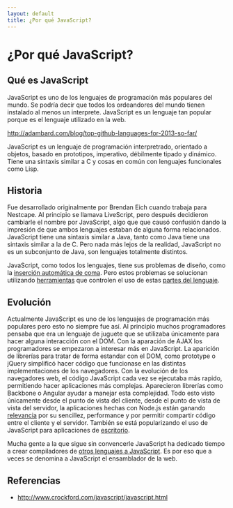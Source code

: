 ```yaml
---
layout: default
title: ¿Por qué JavaScript?
---
```

# ¿Por qué JavaScript?

## Qué es JavaScript

JavaScript es uno de los lenguajes de programación más populares del mundo. Se podría decir que todos los ordeandores del mundo tienen instalado al menos un interprete. JavaScript es un lenguaje tan popular porque es el lenguaje utilizado en la web.

http://adambard.com/blog/top-github-languages-for-2013-so-far/


JavaScript es un lenguaje de programación interpretrado, orientado a objetos, basado en prototipos, imperativo, débilmente tipado y dinámico. Tiene una sintaxis similar a C y cosas en común con lenguajes funcionales como Lisp.

## Historia

Fue desarrollado originalmente por Brendan Eich cuando trabaja para Nestcape. Al principio se llamava LiveScript, pero después decidieron cambiarle el nombre por JavaScript, algo que que causó confusión dando la impresión de que ambos lenguajes estaban de alguna forma relacionados. JavaScript tiene una sintaxis similar a Java, tanto como Java tiene una sintaxis similar a la de C. Pero nada más lejos de la realidad, JavaScript no es un subconjunto de Java, son lenguajes totalmente distintos.

JavaScript, como todos los lenguajes, tiene sus problemas de diseño, como la [inserción automática de coma](https://github.com/twbs/bootstrap/issues/3057). Pero estos problemas se solucionan utilizando [herramientas](http://jshint.com/) que controlen el uso de estas [partes del lenguaje](http://www.amazon.com/JavaScript-Good-Parts-Douglas-Crockford/dp/0596517742).

## Evolución

Actualmente JavaScript es uno de los lenguajes de programación más populares pero esto no siempre fue así. Al principio muchos programadores pensaba que era un lenguaje de juguete que se utilizaba únicamente para hacer alguna interacción con el DOM. Con la aparación de AJAX los programadores se empezaron a interesar más en JavaScript. La aparición de librerías para tratar de forma estandar con el DOM, como prototype o jQuery simplificó hacer código que funcionase en las distintas implementaciones de los navegadores. Con la evolución de los navegadores web, el código JavaScript cada vez se ejecutaba más rapido, permitiendo hacer aplicaciones más complejas. Aparecieron librerías como Backbone o Angular ayudar a manejar esta complejidad. Todo esto visto únicamente desde el punto de vista del cliente, desde el punto de vista de vista del servidor, la aplicaciones hechas con Node.js están ganando [relevancia](https://www.paypal-engineering.com/2013/11/22/node-js-at-paypal/) por su sencillez, performance y por permitir compartir código entre el cliente y el servidor. También se está popularizando el uso de JavaScript para aplicaciones de [escritorio](https://www.spotify.com).

Mucha gente a la que sigue sin convencerle JavaScript ha dedicado tiempo a crear compiladores de [otros lenguajes a JavaScript](https://github.com/jashkenas/coffee-script/wiki/List-of-languages-that-compile-to-JS). Es por eso que a veces se denomina a JavaScript el ensamblador de la web.



## Referencias

* http://www.crockford.com/javascript/javascript.html
